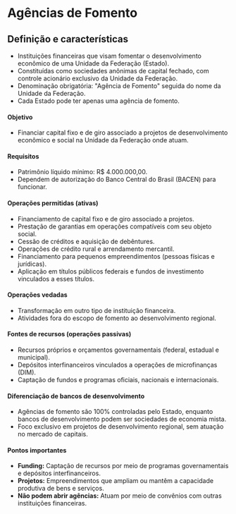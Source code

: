 # Agências de Fomento

## Definição e características
- Instituições financeiras que visam fomentar o desenvolvimento econômico de uma Unidade da Federação (Estado).
- Constituídas como sociedades anônimas de capital fechado, com controle acionário exclusivo da Unidade da Federação.
- Denominação obrigatória: "Agência de Fomento" seguida do nome da Unidade da Federação.
- Cada Estado pode ter apenas uma agência de fomento.

#### Objetivo
- Financiar capital fixo e de giro associado a projetos de desenvolvimento econômico e social na Unidade da Federação onde atuam.

#### Requisitos
- Patrimônio líquido mínimo: R$ 4.000.000,00.
- Dependem de autorização do Banco Central do Brasil (BACEN) para funcionar.

#### Operações permitidas (ativas)
- Financiamento de capital fixo e de giro associado a projetos.
- Prestação de garantias em operações compatíveis com seu objeto social.
- Cessão de créditos e aquisição de debêntures.
- Operações de crédito rural e arrendamento mercantil.
- Financiamento para pequenos empreendimentos (pessoas físicas e jurídicas).
- Aplicação em títulos públicos federais e fundos de investimento vinculados a esses títulos.

#### Operações vedadas
- Transformação em outro tipo de instituição financeira.
- Atividades fora do escopo de fomento ao desenvolvimento regional.

#### Fontes de recursos (operações passivas)
- Recursos próprios e orçamentos governamentais (federal, estadual e municipal).
- Depósitos interfinanceiros vinculados a operações de microfinanças (DIM).
- Captação de fundos e programas oficiais, nacionais e internacionais.

#### Diferenciação de bancos de desenvolvimento
- Agências de fomento são 100% controladas pelo Estado, enquanto bancos de desenvolvimento podem ser sociedades de economia mista.
- Foco exclusivo em projetos de desenvolvimento regional, sem atuação no mercado de capitais.

#### Pontos importantes
- **Funding:** Captação de recursos por meio de programas governamentais e depósitos interfinanceiros.
- **Projetos:** Empreendimentos que ampliam ou mantêm a capacidade produtiva de bens e serviços.
- **Não podem abrir agências:** Atuam por meio de convênios com outras instituições financeiras.